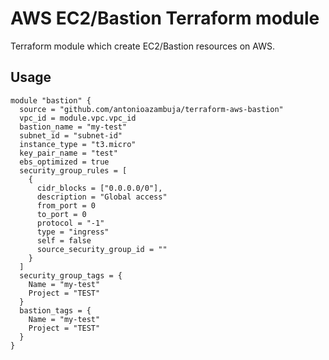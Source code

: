 # AWS EC2/Bastion Terraform module

Terraform module which create EC2/Bastion resources on AWS.

## Usage
```hcl
module "bastion" {
  source = "github.com/antonioazambuja/terraform-aws-bastion"
  vpc_id = module.vpc.vpc_id
  bastion_name = "my-test"
  subnet_id = "subnet-id"
  instance_type = "t3.micro"
  key_pair_name = "test"
  ebs_optimized = true
  security_group_rules = [
    {
      cidr_blocks = ["0.0.0.0/0"],
      description = "Global access"
      from_port = 0
      to_port = 0
      protocol = "-1"
      type = "ingress"
      self = false
      source_security_group_id = ""
    }
  ]
  security_group_tags = {
    Name = "my-test"
    Project = "TEST"
  }
  bastion_tags = {
    Name = "my-test"
    Project = "TEST"
  }
}
```